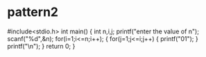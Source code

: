 # pattern2
#include<stdio.h>
int main()
{
   int n,i,j;
   printf("enter the value of n");
   scanf("%d",&n);
   for(i=1;i<=n;i++);
   {
      for(j=1;j<=i;j++)
      {
         printf("01");
      }
      printf("\n");
   }
   return 0;
}
